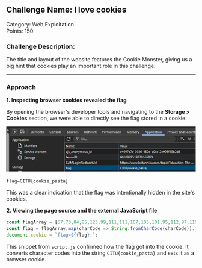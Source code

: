 ## Challenge Name: I love cookies 
Category: Web Exploitation  
Points: 150


### Challenge Description:  
The title and layout of the website features the Cookie Monster, giving us a big hint that cookies play an important role in this challenge.

---

### Approach

**1. Inspecting browser cookies revealed the flag**

By opening the browser's developer tools and navigating to the **Storage > Cookies** section, we were able to directly see the flag stored in a cookie:

![Cookie View](https://raw.githubusercontent.com/Smoll05/CITU-CTFd-Groupers/main/Writeup-Images/cookie-view.png)


```
flag=CITU{cookie_pasta}
```

This was a clear indication that the flag was intentionally hidden in the site's cookies.

**2. Viewing the page source and the external JavaScript file**

```js
const flagArray = [67,73,84,85,123,99,111,111,107,105,101,95,112,97,115,116,97,125];
const flag = flagArray.map(charCode => String.fromCharCode(charCode)).join('');
document.cookie = `flag=${flag};`;
```

This snippet from `script.js` confirmed how the flag got into the cookie. It converts character codes into the string `CITU{cookie_pasta}` and sets it as a browser cookie.
